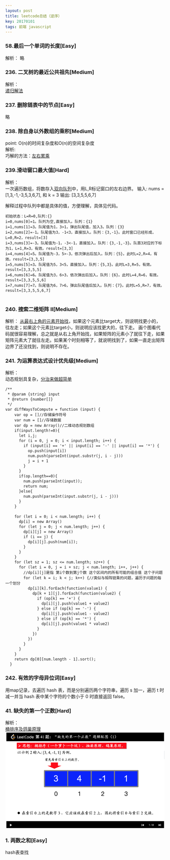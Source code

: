 ```yaml
---
layout: post
title: leetcode总结（逆序） 
key: 20170101
tags: 前端 javascript
---   
```

### 58.最后一个单词的长度[Easy]
解析：
略
### 236. 二叉树的最近公共祖先[Medium]    
解析：   
[递归解法](https://leetcode-cn.com/problems/lowest-common-ancestor-of-a-binary-tree/solution/er-cha-shu-de-zui-jin-gong-gong-zu-xian-by-leetcod/)


### 237. 删除链表中的节点[Easy]
略
### 238. 除自身以外数组的乘积[Medium]
point: O(n)的时间复杂度和O(n)的空间复杂度   
解析:        
巧解的方法：[左右累乘](https://leetcode-cn.com/problems/product-of-array-except-self/solution/yi-ci-bian-li-qiao-miao-cun-chu-he-ji-suan-zuo-ji-/)


### 239.滑动窗口最大值[Hard]
解析：   
  一次遍历数组，将数存入[双向队列](https://leetcode-cn.com/problems/sliding-window-maximum/solution/shuang-xiang-dui-lie-jie-jue-hua-dong-chuang-kou-2/)中，用L,R标记窗口的左右边界。
  输入: nums = [1,3,-1,-3,5,3,6,7], 和 k = 3
输出: [3,3,5,5,6,7]

解释过程中队列中都是具体的值，方便理解，具体见代码。  
 
``` 
初始状态：L=R=0,队列:{}
i=0,nums[0]=1。队列为空,直接加入。队列：{1}
i=1,nums[1]=3。队尾值为1，3>1，弹出队尾值，加入3。队列：{3}
i=2,nums[2]=-1。队尾值为3，-1<3，直接加入。队列：{3,-1}。此时窗口已经形成，L=0,R=2，result=[3]
i=3,nums[3]=-3。队尾值为-1，-3<-1，直接加入。队列：{3,-1,-3}。队首3对应的下标为1，L=1,R=3，有效。result=[3,3]
i=4,nums[4]=5。队尾值为-3，5>-3，依次弹出后加入。队列：{5}。此时L=2,R=4，有效。result=[3,3,5]
i=5,nums[5]=3。队尾值为5，3<5，直接加入。队列：{5,3}。此时L=3,R=5，有效。result=[3,3,5,5]
i=6,nums[6]=6。队尾值为3，6>3，依次弹出后加入。队列：{6}。此时L=4,R=6，有效。result=[3,3,5,5,6]
i=7,nums[7]=7。队尾值为6，7>6，弹出队尾值后加入。队列：{7}。此时L=5,R=7，有效。result=[3,3,5,5,6,7]
 
``` 
### 240. 搜索二维矩阵 II[Medium] 
解析：
[从最右上角的元素开始找](https://leetcode-cn.com/problems/search-a-2d-matrix-ii/solution/fu-za-du-wei-omnjavashi-xian-by-lyl0724-2/)，如果这个元素比target大，则说明找更小的，往左走；如果这个元素比target小，则说明应该找更大的，往下走。
画个图看代码就很容易理解，总之就是从右上角开始找，如果矩阵的元素小了就往下走，如果矩阵元素大了就往左走。如果某个时刻相等了，就说明找到了，如果一直走出矩阵边界了还没找到，则说明不存在。    

### 241. 为运算表达式设计优先级[Medium]   
解析：  
动态规划具复杂，[分治来做超简单](https://leetcode-cn.com/problems/different-ways-to-add-parentheses/solution/fen-zhi-by-powcai/)   


``` 
/**
 * @param {string} input
 * @return {number[]}
 */
var diffWaysToCompute = function (input) {
    var op = []//存储操作符号
    var num = []//存储数据
    var dp = new Array()//二维动态规划数组
    if(input.length!=0){
      let i,j;
      for (i = 0, j = 0; i < input.length; i++) {
        if (input[i] == '+' || input[i] == '-' || input[i] == '*') {
          op.push(input[i])
          num.push(parseInt(input.substr(j, i - j)))
          j = i + 1
        }
      }
      if(op.length==0){
        num.push(parseInt(input));
        return num;
      }else{
        num.push(parseInt(input.substr(j, i - j)))
      }
    }
   
    for (let i = 0; i < num.length; i++) {
      dp[i] = new Array()
      for (let j = 0; j < num.length; j++) {
        dp[i][j] = new Array()
        if (i == j) {
          dp[i][j].push(num[i]);
        }
      }
    }
    for (let sz = 1; sz <= num.length; sz++) {
      for (let i = 0, j = i + sz; j < num.length; i++, j++) {
        //dp[i][j]是指 第i个数到第j个数 这个区间内的所有可能的组合值 这个子问题
        for (let k = i; k < j; k++) {//类似与矩阵链乘的问题，遍历子问题的每一个划分
          dp[i][k].forEach(function(value1) {
            dp[k + 1][j].forEach(function(value2) {
              if (op[k] == '+') {
                dp[i][j].push(value1 + value2)
              } else if (op[k] == '-') {
                dp[i][j].push(value1 - value2)
              } else if (op[k] == '*') {
                dp[i][j].push(value1 * value2)
              }
            })
          })
        }
      }
    }
    return dp[0][num.length - 1].sort();
  }
```

### 242. 有效的字母异位词[Easy]
  用map记录，去遍历 hash 表，而是分别遍历两个字符串，遍历 s 加一，遍历 t 时减一并当 hash 表中某个字符的个数小于 0 时直接返回 false。
  
### 41. 缺失的第一个正数[Hard]     
解析：   
 [桶排序及鸽巢原理](https://leetcode-cn.com/problems/first-missing-positive/solution/tong-pai-xu-python-dai-ma-by-liweiwei1419/)   
 ![img](/statics/images/leet/41.png) 

### 1. 两数之和[Easy]
  hash表查找
